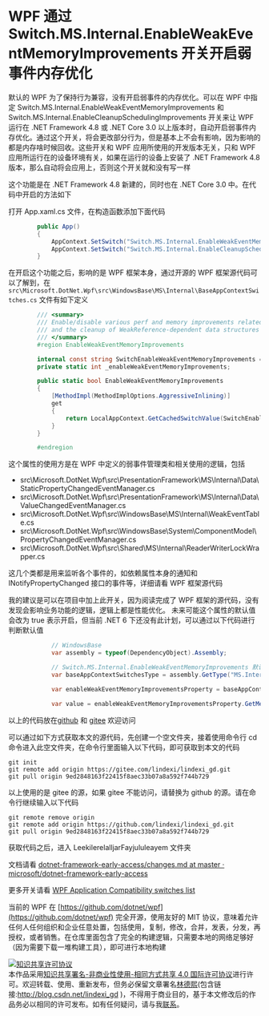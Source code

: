 # WPF 通过 Switch.MS.Internal.EnableWeakEventMemoryImprovements 开关开启弱事件内存优化

默认的 WPF 为了保持行为兼容，没有开启弱事件的内存优化。可以在 WPF 中指定 Switch.MS.Internal.EnableWeakEventMemoryImprovements 和 Switch.MS.Internal.EnableCleanupSchedulingImprovements 开关来让 WPF 运行在 .NET Framework 4.8 或 .NET Core 3.0 以上版本时，自动开启弱事件内存优化。通过这个开关，将会更改部分行为，但是基本上不会有影响，因为影响的都是内存啥时候回收。这些开关和 WPF 应用所使用的开发版本无关，只和 WPF 应用所运行在的设备环境有关，如果在运行的设备上安装了 .NET Framework 4.8 版本，那么自动将会应用上，否则这个开关就和没有写一样

<!--more-->
<!-- CreateTime:2021/3/23 21:10:43 -->

<!-- 发布 -->

这个功能是在 .NET Framework 4.8 新建的，同时也在 .NET Core 3.0 中。在代码中开启的方法如下

打开 App.xaml.cs 文件，在构造函数添加下面代码

```csharp
        public App()
        {
            AppContext.SetSwitch("Switch.MS.Internal.EnableWeakEventMemoryImprovements", true);
            AppContext.SetSwitch("Switch.MS.Internal.EnableCleanupSchedulingImprovements", true);
        }
```

在开启这个功能之后，影响的是 WPF 框架本身，通过开源的 WPF 框架源代码可以了解到，在 `src\Microsoft.DotNet.Wpf\src\WindowsBase\MS\Internal\BaseAppContextSwitches.cs` 文件有如下定义

```csharp
        /// <summary>
        /// Enable/disable various perf and memory improvements related to WeakEvents
        /// and the cleanup of WeakReference-dependent data structures
        /// </summary>
        #region EnableWeakEventMemoryImprovements

        internal const string SwitchEnableWeakEventMemoryImprovements = "Switch.MS.Internal.EnableWeakEventMemoryImprovements";
        private static int _enableWeakEventMemoryImprovements;

        public static bool EnableWeakEventMemoryImprovements
        {
            [MethodImpl(MethodImplOptions.AggressiveInlining)]
            get
            {
                return LocalAppContext.GetCachedSwitchValue(SwitchEnableWeakEventMemoryImprovements, ref _enableWeakEventMemoryImprovements);
            }
        }

        #endregion
```

这个属性的使用方是在 WPF 中定义的弱事件管理类和相关使用的逻辑，包括

- src\Microsoft.DotNet.Wpf\src\PresentationFramework\MS\Internal\Data\StaticPropertyChangedEventManager.cs
- src\Microsoft.DotNet.Wpf\src\PresentationFramework\MS\Internal\Data\ValueChangedEventManager.cs
- src\Microsoft.DotNet.Wpf\src\WindowsBase\MS\Internal\WeakEventTable.cs
- src\Microsoft.DotNet.Wpf\src\WindowsBase\System\ComponentModel\PropertyChangedEventManager.cs
- src\Microsoft.DotNet.Wpf\src\Shared\MS\Internal\ReaderWriterLockWrapper.cs

这几个类都是用来监听各个事件的，如依赖属性本身的通知和 INotifyPropertyChanged 接口的事件等，详细请看 WPF 框架源代码

我的建议是可以在项目中加上此开关，因为阅读完成了 WPF 框架的源代码，没有发现会影响业务功能的逻辑，逻辑上都是性能优化。 未来可能这个属性的默认值会改为 true 表示开启，但当前 .NET 6 下还没有此计划，可以通过以下代码进行判断默认值

```csharp
            // WindowsBase
            var assembly = typeof(DependencyObject).Assembly;

            // Switch.MS.Internal.EnableWeakEventMemoryImprovements 默认没有开启
            var baseAppContextSwitchesType = assembly.GetType("MS.Internal.BaseAppContextSwitches");

            var enableWeakEventMemoryImprovementsProperty = baseAppContextSwitchesType.GetProperty("EnableWeakEventMemoryImprovements");

            var value = enableWeakEventMemoryImprovementsProperty.GetMethod.Invoke(null, null);
```

以上的代码放在[github](https://github.com/lindexi/lindexi_gd/tree/9ed2848163f22415f8aec33b07a8a592f744b729/LeekilerelalljarFayjululeayem) 和 [gitee](https://gitee.com/lindexi/lindexi_gd/tree/9ed2848163f22415f8aec33b07a8a592f744b729/LeekilerelalljarFayjululeayem) 欢迎访问

可以通过如下方式获取本文的源代码，先创建一个空文件夹，接着使用命令行 cd 命令进入此空文件夹，在命令行里面输入以下代码，即可获取到本文的代码

```
git init
git remote add origin https://gitee.com/lindexi/lindexi_gd.git
git pull origin 9ed2848163f22415f8aec33b07a8a592f744b729
```

以上使用的是 gitee 的源，如果 gitee 不能访问，请替换为 github 的源。请在命令行继续输入以下代码

```
git remote remove origin
git remote add origin https://github.com/lindexi/lindexi_gd.git
git pull origin 9ed2848163f22415f8aec33b07a8a592f744b729
```

获取代码之后，进入 LeekilerelalljarFayjululeayem 文件夹

文档请看 [dotnet-framework-early-access/changes.md at master · microsoft/dotnet-framework-early-access](https://github.com/microsoft/dotnet-framework-early-access/blob/master/release-notes/NET48/build-3734/changes.md )

更多开关请看 [WPF Application Compatibility switches list](https://blog.lindexi.com/post/WPF-Application-Compatibility-switches-list.html )

当前的 WPF 在 [https://github.com/dotnet/wpf](https://github.com/dotnet/wpf) 完全开源，使用友好的 MIT 协议，意味着允许任何人任何组织和企业任意处置，包括使用，复制，修改，合并，发表，分发，再授权，或者销售。在仓库里面包含了完全的构建逻辑，只需要本地的网络足够好（因为需要下载一堆构建工具），即可进行本地构建

<a rel="license" href="http://creativecommons.org/licenses/by-nc-sa/4.0/"><img alt="知识共享许可协议" style="border-width:0" src="https://i.creativecommons.org/l/by-nc-sa/4.0/88x31.png" /></a><br />本作品采用<a rel="license" href="http://creativecommons.org/licenses/by-nc-sa/4.0/">知识共享署名-非商业性使用-相同方式共享 4.0 国际许可协议</a>进行许可。欢迎转载、使用、重新发布，但务必保留文章署名[林德熙](http://blog.csdn.net/lindexi_gd)(包含链接:http://blog.csdn.net/lindexi_gd )，不得用于商业目的，基于本文修改后的作品务必以相同的许可发布。如有任何疑问，请与我[联系](mailto:lindexi_gd@163.com)。
